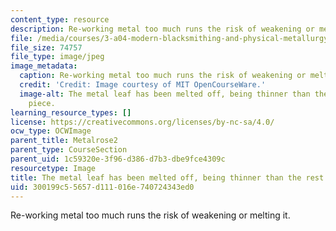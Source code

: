 ```yaml
---
content_type: resource
description: Re-working metal too much runs the risk of weakening or melting it.
file: /media/courses/3-a04-modern-blacksmithing-and-physical-metallurgy-fall-2008/300199c55657d111016e740724343ed0_100.jpg
file_size: 74757
file_type: image/jpeg
image_metadata:
  caption: Re-working metal too much runs the risk of weakening or melting it.
  credit: 'Credit: Image courtesy of MIT OpenCourseWare.'
  image-alt: The metal leaf has been melted off, being thinner than the rest of the
    piece.
learning_resource_types: []
license: https://creativecommons.org/licenses/by-nc-sa/4.0/
ocw_type: OCWImage
parent_title: Metalrose2
parent_type: CourseSection
parent_uid: 1c59320e-3f96-d386-d7b3-dbe9fce4309c
resourcetype: Image
title: The metal leaf has been melted off, being thinner than the rest of the piece
uid: 300199c5-5657-d111-016e-740724343ed0
---
```

Re-working metal too much runs the risk of weakening or melting it.